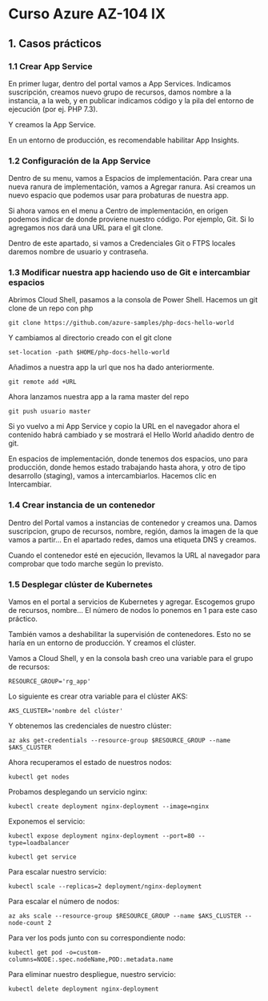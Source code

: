 # Curso Azure AZ-104 IX

## 1. Casos prácticos

### 1.1 Crear App Service

En primer lugar, dentro del portal vamos a App Services. Indicamos suscripción, creamos nuevo grupo de recursos, damos nombre a la instancia, a la web, y en publicar indicamos código y la pila del entorno de ejecución (por ej. PHP 7.3). 

Y creamos la App Service.

En un entorno de producción, es recomendable habilitar App Insights.

### 1.2 Configuración de la App Service

Dentro de su menu, vamos a Espacios de implementación. Para crear una nueva ranura de implementación, vamos a Agregar ranura. Asi creamos un nuevo espacio que podemos usar para probaturas de nuestra app.

Si ahora vamos en el menu a Centro de implementación, en origen podemos indicar de donde proviene nuestro código. Por ejemplo, Git. Si lo agregamos nos dará una URL para el git clone.

Dentro de este apartado, si vamos a Credenciales Git o FTPS locales daremos nombre de usuario y contraseña. 


### 1.3 Modificar nuestra app haciendo uso de Git e intercambiar espacios

Abrimos Cloud Shell, pasamos a la consola de Power Shell. Hacemos un git clone de un repo con php

```
git clone https://github.com/azure-samples/php-docs-hello-world
```

Y cambiamos al directorio creado con el git clone

```
set-location -path $HOME/php-docs-hello-world
```

Añadimos a nuestra app la url que nos ha dado anteriormente.

``` 
git remote add +URL
```

Ahora lanzamos nuestra app a la rama master del repo

``` 
git push usuario master
``` 

Si yo vuelvo a mi App Service y copio la URL en el navegador ahora el contenido habrá cambiado y se mostrará el Hello World añadido dentro de git.

En espacios de implementación, donde tenemos dos espacios, uno para producción, donde hemos estado trabajando hasta ahora, y otro de tipo desarrollo (staging), vamos a intercambiarlos. Hacemos clic en Intercambiar.

### 1.4 Crear instancia de un contenedor

Dentro del Portal vamos a instancias de contenedor y creamos una. Damos suscripcion, grupo de recursos, nombre, región, damos la imagen de la que vamos a partir... En el apartado redes, damos una etiqueta DNS y creamos.

Cuando el contenedor esté en ejecución, llevamos la URL al navegador para comprobar que todo marche según lo previsto.

### 1.5 Desplegar clúster de Kubernetes

Vamos en el portal a servicios de Kubernetes y agregar. Escogemos grupo de recursos, nombre... El número de nodos lo ponemos en 1 para este caso práctico.

También vamos a deshabilitar la supervisión de contenedores. Esto no se haría en un entorno de producción. Y creamos el clúster.

Vamos a Cloud Shell, y en la consola bash creo una variable para el grupo de recursos:

```
RESOURCE_GROUP='rg_app'
```

Lo siguiente es crear otra variable para el clúster AKS:

``` 
AKS_CLUSTER='nombre del clúster'
```

Y obtenemos las credenciales de nuestro clúster:

``` 
az aks get-credentials --resource-group $RESOURCE_GROUP --name $AKS_CLUSTER
```

Ahora recuperamos el estado de nuestros nodos:

``` 
kubectl get nodes
``` 

Probamos desplegando un servicio nginx:

```
kubectl create deployment nginx-deployment --image=nginx
```

Exponemos el servicio:

```
kubectl expose deployment nginx-deployment --port=80 --type=loadbalancer

kubectl get service
```

Para escalar nuestro servicio:

```
kubectl scale --replicas=2 deployment/nginx-deployment
``` 

Para escalar el número de nodos:

``` 
az aks scale --resource-group $RESOURCE_GROUP --name $AKS_CLUSTER --node-count 2
```

Para ver los pods junto con su correspondiente nodo:

```
kubectl get pod -o=custom-columns=NODE:.spec.nodeName,POD:.metadata.name
```

Para eliminar nuestro despliegue, nuestro servicio:

```
kubectl delete deployment nginx-deployment
```

















